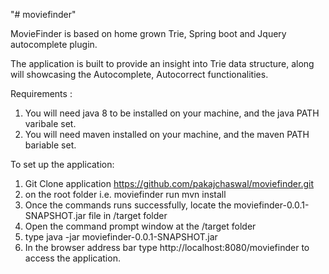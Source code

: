 "# moviefinder" 

MovieFinder is based on home grown Trie, Spring boot and Jquery autocomplete plugin.

The application is built to provide an insight into Trie data structure, along will showcasing the Autocomplete, Autocorrect functionalities.

Requirements : 
1. You will need java 8 to be installed on your machine, and the java PATH varibale set.
2. You will need maven installed on your machine, and the maven PATH bariable set.

To set up the application:
1. Git Clone application 
   https://github.com/pakajchaswal/moviefinder.git
2. on the root folder i.e. moviefinder run mvn install
3. Once the commands runs successfully, locate the moviefinder-0.0.1-SNAPSHOT.jar file in /target folder
4. Open the command prompt window at the /target folder
5. type java -jar moviefinder-0.0.1-SNAPSHOT.jar
6. In the browser address bar type http://localhost:8080/moviefinder to access the application.
   
   

